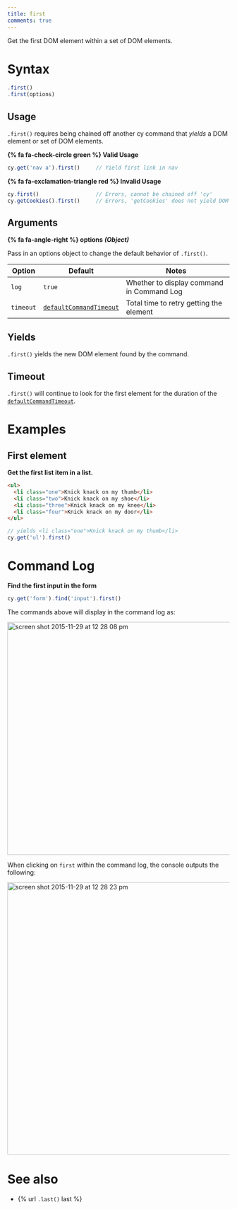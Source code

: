 ```yaml
---
title: first
comments: true
---
```


Get the first DOM element within a set of DOM elements.

# Syntax

```javascript
.first()
.first(options)
```

## Usage

`.first()` requires being chained off another cy command that *yields* a DOM element or set of DOM elements.

**{% fa fa-check-circle green %} Valid Usage**

```javascript
cy.get('nav a').first()     // Yield first link in nav
```

**{% fa fa-exclamation-triangle red %} Invalid Usage**

```javascript
cy.first()                  // Errors, cannot be chained off 'cy'
cy.getCookies().first()     // Errors, 'getCookies' does not yield DOM element
```

## Arguments

**{% fa fa-angle-right %} options**  ***(Object)***

Pass in an options object to change the default behavior of `.first()`.

Option | Default | Notes
--- | --- | ---
`log` | `true` | Whether to display command in Command Log
`timeout` | [`defaultCommandTimeout`](https://on.cypress.io/guides/configuration#timeouts) | Total time to retry getting the element

## Yields

`.first()` yields the new DOM element found by the command.

## Timeout

`.first()` will continue to look for the first element for the duration of the [`defaultCommandTimeout`](https://on.cypress.io/guides/configuration#timeouts).

# Examples

## First element

**Get the first list item in a list.**

```html
<ul>
  <li class="one">Knick knack on my thumb</li>
  <li class="two">Knick knack on my shoe</li>
  <li class="three">Knick knack on my knee</li>
  <li class="four">Knick knack on my door</li>
</ul>
```

```javascript
// yields <li class="one">Knick knack on my thumb</li>
cy.get('ul').first()
```

# Command Log

**Find the first input in the form**

```javascript
cy.get('form').find('input').first()
```

The commands above will display in the command log as:

<img width="527" alt="screen shot 2015-11-29 at 12 28 08 pm" src="https://cloud.githubusercontent.com/assets/1271364/11458770/d9439ee6-9694-11e5-8754-b2641ba44883.png">

When clicking on `first` within the command log, the console outputs the following:

<img width="616" alt="screen shot 2015-11-29 at 12 28 23 pm" src="https://cloud.githubusercontent.com/assets/1271364/11458771/db8cb516-9694-11e5-86c2-cf3bbb9a666d.png">

# See also

- {% url `.last()` last %}

